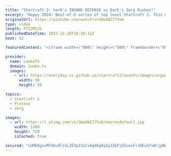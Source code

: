 ```yaml
---
title: "StarCraft 2: herO's INSANE DEFENSE vs Dark's Zerg Rushes!"
excerpt: "Happy 2024! Best-of-5 series of top level StarCraft 2. This match of SC2 is the finals of the ESL Open Cup 207 between Dark (Zerg) and herO (Protoss).  Support my work: https://patreon.com/lowkotv  Lowko merch: https://lowko.shop Tech setup: https://lowko.tv/setup Discord community: https://discord.gg/lowkotv"
originalUrl: https://youtube.com/watch?v=SWaXWZJ7Yo8
type: video
length: PT22M13S
publishedDateTime: 2023-12-28T10:28:11Z
heat: 52

featuredContent: "<iframe width=\"800\" height=\"500\" frameborder=\"0\" src=\"https://www.youtube.com/embed/SWaXWZJ7Yo8\" allow=\"accelerometer; autoplay; encrypted-media; gyroscope; picture-in-picture\" allowfullscreen></iframe>"

provider:
  name: LowkoTV
  domain: lowko.tv
  images:
    - url: https://everyday-cc.github.io/starcraft2/assets/images/organizations/lowko.tv-50x50.jpg
      width: 50
      height: 50

topics:
  - StarCraft 2
  - Protoss
  - Zerg

images:
  - url: https://i.ytimg.com/vi/SWaXWZJ7Yo8/maxresdefault.jpg
    width: 1280
    height: 720
    isCached: true

secured: "LHMb9gsuM74bu9l1VLZE3p23iCx6qXKq9q2yJZkPjG5cevF+JOEuh7vWrjpNugc0iaL1IqKNQTNs/2hL4Hx6UttbuQ1wEOg6lkeS9BUQVTtkw3vTdbUc9boqh7dofZ5JbGib8wW/ZWbcSfB2WcRdiZdSc53tqCKUESpgNywRCXNH0cToSFtIIadRxP5CxFmFm2SaRdN8iMmvfTaN3f2IuqwIrpn4GCAvD1OY3EYtARPx1idduO/16AZft+hOAMSk6JaBYBGWEcPkhhdwsQeOjtsloaooTms557dbOs2hOR3EuxKVh79evNrfBYH3pWkX+ZAiNOd1ba/T38xzMJXs+rLc9t3CEdwU/D2II15iWX2qWkkkvl1RpnHHUkUuOnX0epZzxyr2pyMsNRYUOXtw0X5FyZVqNDPxEu+ySWmNxsU=;pguYNDlc4YKcjDyu1TIGDQ=="
---
```


